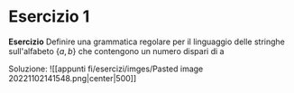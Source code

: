 # Esercizio 1
**Esercizio**
Definire una grammatica regolare per il linguaggio delle stringhe sull'alfabeto $\lbrace a,b\rbrace$ che contengono un numero dispari di a

Soluzione:
![[appunti fi/esercizi/imges/Pasted image 20221102141548.png|center|500]]


